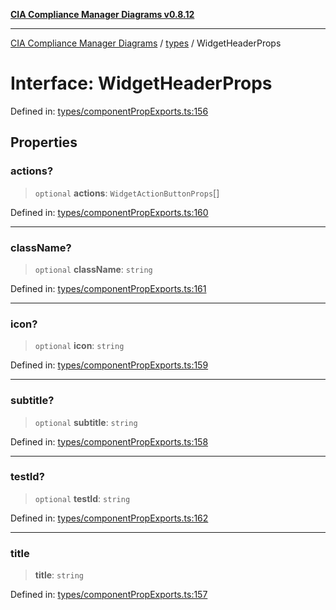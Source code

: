 [**CIA Compliance Manager Diagrams v0.8.12**](../../README.md)

***

[CIA Compliance Manager Diagrams](../../modules.md) / [types](../README.md) / WidgetHeaderProps

# Interface: WidgetHeaderProps

Defined in: [types/componentPropExports.ts:156](https://github.com/Hack23/cia-compliance-manager/blob/e7811142a771ec75716a7ce3a0d60f18cb91cd06/src/types/componentPropExports.ts#L156)

## Properties

### actions?

> `optional` **actions**: `WidgetActionButtonProps`[]

Defined in: [types/componentPropExports.ts:160](https://github.com/Hack23/cia-compliance-manager/blob/e7811142a771ec75716a7ce3a0d60f18cb91cd06/src/types/componentPropExports.ts#L160)

***

### className?

> `optional` **className**: `string`

Defined in: [types/componentPropExports.ts:161](https://github.com/Hack23/cia-compliance-manager/blob/e7811142a771ec75716a7ce3a0d60f18cb91cd06/src/types/componentPropExports.ts#L161)

***

### icon?

> `optional` **icon**: `string`

Defined in: [types/componentPropExports.ts:159](https://github.com/Hack23/cia-compliance-manager/blob/e7811142a771ec75716a7ce3a0d60f18cb91cd06/src/types/componentPropExports.ts#L159)

***

### subtitle?

> `optional` **subtitle**: `string`

Defined in: [types/componentPropExports.ts:158](https://github.com/Hack23/cia-compliance-manager/blob/e7811142a771ec75716a7ce3a0d60f18cb91cd06/src/types/componentPropExports.ts#L158)

***

### testId?

> `optional` **testId**: `string`

Defined in: [types/componentPropExports.ts:162](https://github.com/Hack23/cia-compliance-manager/blob/e7811142a771ec75716a7ce3a0d60f18cb91cd06/src/types/componentPropExports.ts#L162)

***

### title

> **title**: `string`

Defined in: [types/componentPropExports.ts:157](https://github.com/Hack23/cia-compliance-manager/blob/e7811142a771ec75716a7ce3a0d60f18cb91cd06/src/types/componentPropExports.ts#L157)
